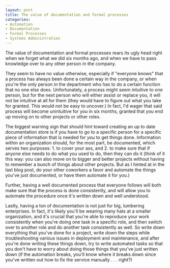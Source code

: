 ```yaml
--- 
layout: post
title: The value of documentation and formal processes
categories:
- Automation
- Documentation
- Formal Processes
- Systems Administration
---
```

The value of documentation and formal processes rears its ugly head right when we forget what we did six months ago, and when we have to pass knowledge over to any other person in the company.

They seem to have no value otherwise, especially if "everyone knows" that a process has always been done a certain way in the company, or when you're the only person in the department who has to do a certain function that no one else does.  Unfortunately, a process might seem intuitive to one person, but for the next person who will either assist or replace you, it will not be intuitive at all for them (they would have to figure out what you take for granted.  This would not be easy to uncover.)  In fact, I'd wager that said process will become unintuitive for <em>you</em> in six months, granted that you end up moving on to other projects or other roles.

The biggest warning sign that should hint toward creating an up to date documentation store is if you have to go to a specific person for a specific piece of information that is needed for <em>you</em> to get things done.  Information within an organization should, for the most part, be documented, which serves two purposes: 1. to cover your ass, and 2. to make sure that if anyone else needs to do what you used to do, then they can do it (think of it this way: you can also move on to bigger and better projects without having to remember a bunch of things about other projects.  But as I hinted at in the last blog post, do your other coworkers a favor and automate the things you've just documented, or have them automate it for you.)

Further, having a well documented process that everyone follows will both make sure that the process is done consistently, and will allow you to automate the procedure once it's written down and well understood.

Lastly, having a ton of documentation is not just for big, lumbering enterprises.  In fact, it's likely you'll be wearing many hats at a smaller organization, and it's crucial that you're able to reproduce your work consistently when you're doing one task in a specific role, and then switch over to another role and do another task consistently as well.  So write down everything that you've done for a project, write down the steps while troubleshooting various issues in deployment and maintenance, and after you're done writing these things down, try to write automated tasks so that you don't have to worry about doing those things that you've just written down (if the automation breaks, you'll know where it breaks down since you've written out how to fix the service manually . . . right?)

